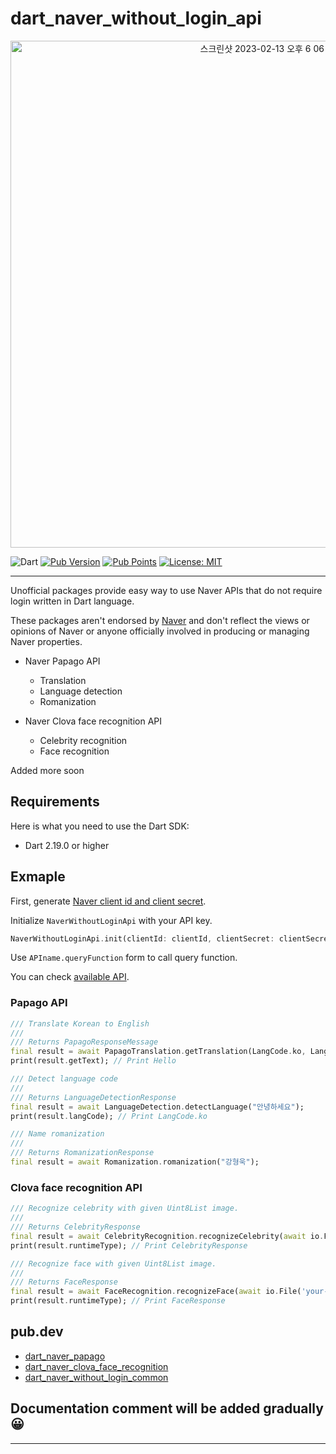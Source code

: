 # dart_naver_without_login_api

<p align="center">
<img width="811" alt="스크린샷 2023-02-13 오후 6 06 30" src="https://user-images.githubusercontent.com/76432686/218416118-ac60bfbf-264d-4fce-9277-209dfcd8ecaf.png">
</p>

![Dart](https://img.shields.io/badge/dart-%230175C2.svg?style=for-the-badge&logo=dart&logoColor=white)
[![Pub Version][pub_version_badge]][pub_package_link]
[![Pub Points][pub_points_badge]][pub_points_link]
[![License: MIT][license_badge]][license_link]

---

Unofficial packages provide easy way to use Naver APIs that do not require login written in Dart language.

These packages aren't endorsed by [Naver](https://naver.com) and don't reflect the views or opinions of Naver or anyone officially involved in producing or managing Naver properties.

- Naver Papago API

  - Translation
  - Language detection
  - Romanization

- Naver Clova face recognition API
  - Celebrity recognition
  - Face recognition

Added more soon

## Requirements

Here is what you need to use the Dart SDK:

- Dart 2.19.0 or higher

## Exmaple

First, generate [Naver client id and client secret](https://developers.naver.com/main/).

Initialize `NaverWithoutLoginApi` with your API key.

```dart
NaverWithoutLoginApi.init(clientId: clientId, clientSecret: clientSecret)
```

Use `APIname.queryFunction` form to call query function.

You can check [available API](https://developers.naver.com/docs/common/openapiguide/).

### Papago API

```dart
/// Translate Korean to English
///
/// Returns PapagoResponseMessage
final result = await PapagoTranslation.getTranslation(LangCode.ko, LangCode.en, "안녕하세요");
print(result.getText); // Print Hello

/// Detect language code
///
/// Returns LanguageDetectionResponse
final result = await LanguageDetection.detectLanguage("안녕하세요");
print(result.langCode); // Print LangCode.ko

/// Name romanization
///
/// Returns RomanizationResponse
final result = await Romanization.romanization("강형욱");
```

### Clova face recognition API

```dart
/// Recognize celebrity with given Uint8List image.
///
/// Returns CelebrityResponse
final result = await CelebrityRecognition.recognizeCelebrity(await io.File('your-image-path').readAsBytes())
print(result.runtimeType); // Print CelebrityResponse

/// Recognize face with given Uint8List image.
///
/// Returns FaceResponse
final result = await FaceRecognition.recognizeFace(await io.File('your-image-path').readAsBytes());
print(result.runtimeType); // Print FaceResponse
```

## pub.dev

- [dart_naver_papago](https://pub.dev/packages/dart_naver_papago)
- [dart_naver_clova_face_recognition](https://pub.dev/packages/dart_naver_clova_face_recognition)
- [dart_naver_without_login_common](https://pub.dev/packages/dart_naver_without_login_common)

## Documentation comment will be added gradually 😀

---

[license_badge]: https://img.shields.io/github/license/coaspe/dart_naver_without_login
[license_link]: https://img.shields.io/github/license/coaspe/dart_naver_without_login
[pub_points_badge]: https://img.shields.io/pub/points/dart_naver_papago
[pub_version_badge]: https://img.shields.io/pub/v/dart_naver_papago
[pub_package_link]: https://pub.dev/packages/dart_naver_papago
[pub_points_link]: https://pub.dev/packages/dart_naver_without_login/score
